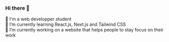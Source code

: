 ### Hi there 👋

🙍 I'm a web developper student  
🌱 I’m currently learning React.js, Next.js and Tailwind CSS  
🔭 I’m currently working on a website that helps people to stay focus on their work

<!--
**Youtmax654/youtmax654** is a ✨ _special_ ✨ repository because its `README.md` (this file) appears on your GitHub profile.

Here are some ideas to get you started:

- 
- 
- 👯 I’m looking to collaborate on ...
- 🤔 I’m looking for help with ...
- 💬 Ask me about ...
- 📫 How to reach me: ...
- 😄 Pronouns: ...
- ⚡ Fun fact: ...
-->
